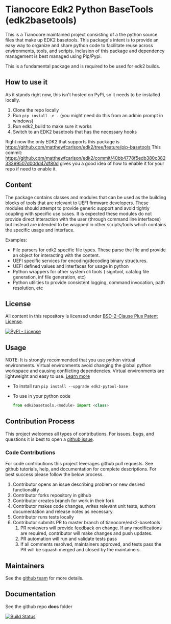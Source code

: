 # Tianocore Edk2 Python BaseTools (edk2basetools)

This is a Tianocore maintained project consisting of a the python source files that make up EDK2 basetools. This package's intent is to provide an easy way to organize and share python code to facilitate reuse across environments, tools, and scripts.  Inclusion of this package and dependency management is best managed using Pip/Pypi.

This is a fundamental package and is required to be used for edk2 builds.

## How to use it

As it stands right now, this isn't hosted on PyPi, so it needs to be installed locally.

1. Clone the repo locally
2. Run `pip install -e .` (you might need do this from an admin prompt in windows)
4. Run edk2_build to make sure it works
3. Switch to an EDK2 basetools that has the necessary hooks

Right now the only EDK2 that supports this package is https://github.com/matthewfcarlson/edk2/tree/feature/pip-basetools
This commit: https://github.com/matthewfcarlson/edk2/commit/40bb4778f5edb380c38233399507d00dd47df80d gives you a good idea of how to enable it for your repo if need to enable it.

## Content

The package contains classes and modules that can be used as the building blocks of tools that are relevant to UEFI firmware developers.  These modules should attempt to provide generic support and avoid tightly coupling with specific use cases.  It is expected these modules do not provide direct interaction with the user (through command line interfaces) but instead are intended to be wrapped in other scripts/tools which contains the specific usage and interface.

Examples:

* File parsers for edk2 specific file types.  These parse the file and provide an object for interacting with the content.
* UEFI specific services for encoding/decoding binary structures.
* UEFI defined values and interfaces for usage in python
* Python wrappers for other system cli tools ( signtool, catalog file generation, inf file generation, etc)
* Python utilities to provide consistent logging, command invocation, path resolution, etc

## License

All content in this repository is licensed under [BSD-2-Clause Plus Patent License](license.txt).

[![PyPI - License](https://img.shields.io/pypi/l/edk2_pytool_base.svg)](https://pypi.org/project/edk2-pytool-library/)

## Usage

NOTE: It is strongly recommended that you use python virtual environments.  Virtual environments avoid changing the global python workspace and causing conflicting dependencies.  Virtual environments are lightweight and easy to use.  [Learn more](https://docs.python.org/3/library/venv.html)

* To install run `pip install --upgrade edk2-pytool-base`
* To use in your python code

    ```python
    from edk2basetools.<module> import <class>
    ```

## Contribution Process

This project welcomes all types of contributions.
For issues, bugs, and questions it is best to open a [github issue](https://github.com/tianocore/edk2-basetools/issues).

### Code Contributions

For code contributions this project leverages github pull requests.  See github tutorials, help, and documentation for complete descriptions.
For best success please follow the below process.

1. Contributor opens an issue describing problem or new desired functionality
2. Contributor forks repository in github
3. Contributor creates branch for work in their fork
4. Contributor makes code changes, writes relevant unit tests, authors documentation and release notes as necessary.
5. Contributor runs tests locally
6. Contributor submits PR to master branch of tianocore/edk2-basetools
    1. PR reviewers will provide feedback on change.  If any modifications are required, contributor will make changes and push updates.
    2. PR automation will run and validate tests pass
    3. If all comments resolved, maintainers approved, and tests pass the PR will be squash merged and closed by the maintainers.

## Maintainers

See the [github team](https://github.com/orgs/tianocore/teams/edk-ii-tool-maintainers) for more details.

## Documentation

See the github repo __docs__ folder

[![Build Status](https://dev.azure.com/bobcfeng/edk2-bob/_apis/build/status/BobCF.edk2-basetools?branchName=master)](https://dev.azure.com/bobcfeng/edk2-bob/_build/latest?definitionId=6&branchName=master)
